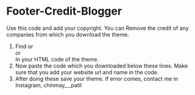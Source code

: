 # Footer-Credit-Blogger
Use this code and add your copyright. You can Remove the credit of any companies from which you download the theme.

1) Find <!-- Footer Copyright --> or <div class='copyright-area'> or <div id='footer-wrapper'>
  In your HTML code of the theme.
2) Now paste the code which you downloaded below these lines. Make sure that you add your website url and name in the code.
  3) After doing these save your theme. If error comes, contact me in Instagram, chinmay_._patil
